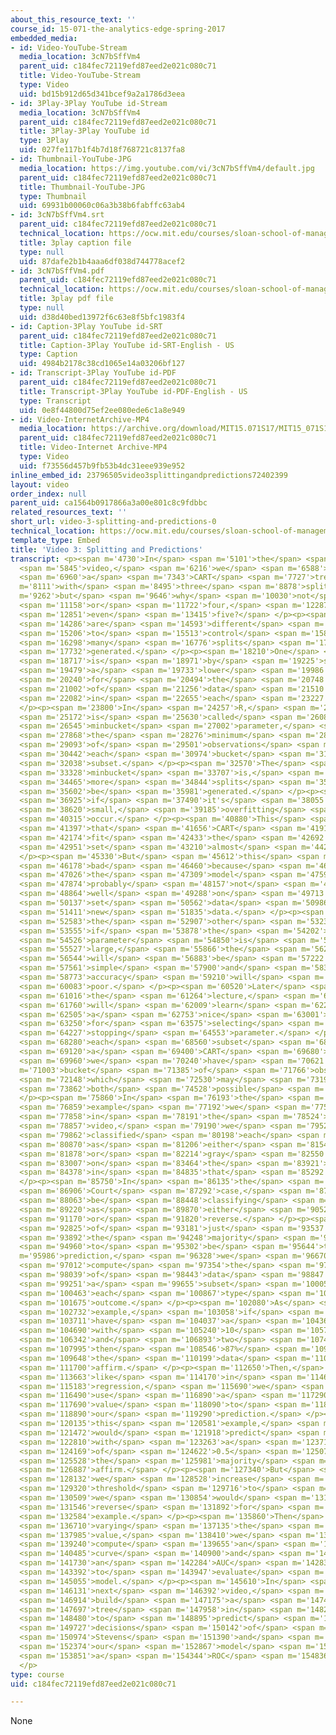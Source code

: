 ```yaml
---
about_this_resource_text: ''
course_id: 15-071-the-analytics-edge-spring-2017
embedded_media:
- id: Video-YouTube-Stream
  media_location: 3cN7bSffVm4
  parent_uid: c184fec72119efd87eed2e021c080c71
  title: Video-YouTube-Stream
  type: Video
  uid: bd15b912d65d341bcef9a2a1786d3eea
- id: 3Play-3Play YouTube id-Stream
  media_location: 3cN7bSffVm4
  parent_uid: c184fec72119efd87eed2e021c080c71
  title: 3Play-3Play YouTube id
  type: 3Play
  uid: 027fe117b1f4b7d18f768721c8137fa8
- id: Thumbnail-YouTube-JPG
  media_location: https://img.youtube.com/vi/3cN7bSffVm4/default.jpg
  parent_uid: c184fec72119efd87eed2e021c080c71
  title: Thumbnail-YouTube-JPG
  type: Thumbnail
  uid: 69931b00060c06a3b38b6fabffc63ab4
- id: 3cN7bSffVm4.srt
  parent_uid: c184fec72119efd87eed2e021c080c71
  technical_location: https://ocw.mit.edu/courses/sloan-school-of-management/15-071-the-analytics-edge-spring-2017/trees/judge-jury-and-classifier-an-introduction-to-trees/video-3-splitting-and-predictions/video-3-splitting-and-predictions-0/3cN7bSffVm4.srt
  title: 3play caption file
  type: null
  uid: 87dafe2b1b4aaa6df038d744778acef2
- id: 3cN7bSffVm4.pdf
  parent_uid: c184fec72119efd87eed2e021c080c71
  technical_location: https://ocw.mit.edu/courses/sloan-school-of-management/15-071-the-analytics-edge-spring-2017/trees/judge-jury-and-classifier-an-introduction-to-trees/video-3-splitting-and-predictions/video-3-splitting-and-predictions-0/3cN7bSffVm4.pdf
  title: 3play pdf file
  type: null
  uid: d38d40bed13972f6c63e8f5bfc1983f4
- id: Caption-3Play YouTube id-SRT
  parent_uid: c184fec72119efd87eed2e021c080c71
  title: Caption-3Play YouTube id-SRT-English - US
  type: Caption
  uid: 4984b2178c38cd1065e14a03206bf127
- id: Transcript-3Play YouTube id-PDF
  parent_uid: c184fec72119efd87eed2e021c080c71
  title: Transcript-3Play YouTube id-PDF-English - US
  type: Transcript
  uid: 0e8f44800d75ef2ee080ede6c1a8e949
- id: Video-InternetArchive-MP4
  media_location: https://archive.org/download/MIT15.071S17/MIT15_071S17_Session_4.2.05_300k.mp4
  parent_uid: c184fec72119efd87eed2e021c080c71
  title: Video-Internet Archive-MP4
  type: Video
  uid: f73556d457b9fb53b4dc31eee939e952
inline_embed_id: 23796505video3splittingandpredictions72402399
layout: video
order_index: null
parent_uid: ca1564b0917866a3a00e801c8c9fdbbc
related_resources_text: ''
short_url: video-3-splitting-and-predictions-0
technical_location: https://ocw.mit.edu/courses/sloan-school-of-management/15-071-the-analytics-edge-spring-2017/trees/judge-jury-and-classifier-an-introduction-to-trees/video-3-splitting-and-predictions/video-3-splitting-and-predictions-0
template_type: Embed
title: 'Video 3: Splitting and Predictions'
transcript: <p><span m='4730'>In</span> <span m='5101'>the</span> <span m='5473'>previous</span>
  <span m='5845'>video,</span> <span m='6216'>we</span> <span m='6588'>generated</span>
  <span m='6960'>a</span> <span m='7343'>CART</span> <span m='7727'>tree</span> <span
  m='8111'>with</span> <span m='8495'>three</span> <span m='8878'>splits,</span> <span
  m='9262'>but</span> <span m='9646'>why</span> <span m='10030'>not</span> <span m='10594'>two,</span>
  <span m='11158'>or</span> <span m='11722'>four,</span> <span m='12287'>or</span>
  <span m='12851'>even</span> <span m='13415'>five?</span> </p><p><span m='13980'>There</span>
  <span m='14286'>are</span> <span m='14593'>different</span> <span m='14900'>ways</span>
  <span m='15206'>to</span> <span m='15513'>control</span> <span m='15820'>how</span>
  <span m='16298'>many</span> <span m='16776'>splits</span> <span m='17254'>are</span>
  <span m='17732'>generated.</span> </p><p><span m='18210'>One</span> <span m='18463'>way</span>
  <span m='18717'>is</span> <span m='18971'>by</span> <span m='19225'>setting</span>
  <span m='19479'>a</span> <span m='19733'>lower</span> <span m='19986'>bound</span>
  <span m='20240'>for</span> <span m='20494'>the</span> <span m='20748'>number</span>
  <span m='21002'>of</span> <span m='21256'>data</span> <span m='21510'>points</span>
  <span m='22082'>in</span> <span m='22655'>each</span> <span m='23227'>subset.</span>
  </p><p><span m='23800'>In</span> <span m='24257'>R,</span> <span m='24715'>this</span>
  <span m='25172'>is</span> <span m='25630'>called</span> <span m='26087'>the</span>
  <span m='26545'>minbucket</span> <span m='27002'>parameter,</span> <span m='27460'>for</span>
  <span m='27868'>the</span> <span m='28276'>minimum</span> <span m='28685'>number</span>
  <span m='29093'>of</span> <span m='29501'>observations</span> <span m='29910'>in</span>
  <span m='30442'>each</span> <span m='30974'>bucket</span> <span m='31506'>or</span>
  <span m='32038'>subset.</span> </p><p><span m='32570'>The</span> <span m='32949'>smaller</span>
  <span m='33328'>minbucket</span> <span m='33707'>is,</span> <span m='34086'>the</span>
  <span m='34465'>more</span> <span m='34844'>splits</span> <span m='35223'>will</span>
  <span m='35602'>be</span> <span m='35981'>generated.</span> </p><p><span m='36360'>But</span>
  <span m='36925'>if</span> <span m='37490'>it's</span> <span m='38055'>too</span>
  <span m='38620'>small,</span> <span m='39185'>overfitting</span> <span m='39750'>will</span>
  <span m='40315'>occur.</span> </p><p><span m='40880'>This</span> <span m='41138'>means</span>
  <span m='41397'>that</span> <span m='41656'>CART</span> <span m='41915'>will</span>
  <span m='42174'>fit</span> <span m='42433'>the</span> <span m='42692'>training</span>
  <span m='42951'>set</span> <span m='43210'>almost</span> <span m='44270'>perfectly.</span>
  </p><p><span m='45330'>But</span> <span m='45612'>this</span> <span m='45895'>is</span>
  <span m='46178'>bad</span> <span m='46460'>because</span> <span m='46743'>then</span>
  <span m='47026'>the</span> <span m='47309'>model</span> <span m='47591'>will</span>
  <span m='47874'>probably</span> <span m='48157'>not</span> <span m='48440'>perform</span>
  <span m='48864'>well</span> <span m='49288'>on</span> <span m='49713'>test</span>
  <span m='50137'>set</span> <span m='50562'>data</span> <span m='50986'>or</span>
  <span m='51411'>new</span> <span m='51835'>data.</span> </p><p><span m='52260'>On</span>
  <span m='52583'>the</span> <span m='52907'>other</span> <span m='53231'>hand,</span>
  <span m='53555'>if</span> <span m='53878'>the</span> <span m='54202'>minbucket</span>
  <span m='54526'>parameter</span> <span m='54850'>is</span> <span m='55188'>too</span>
  <span m='55527'>large,</span> <span m='55866'>the</span> <span m='56205'>model</span>
  <span m='56544'>will</span> <span m='56883'>be</span> <span m='57222'>too</span>
  <span m='57561'>simple</span> <span m='57900'>and</span> <span m='58336'>the</span>
  <span m='58773'>accuracy</span> <span m='59210'>will</span> <span m='59646'>be</span>
  <span m='60083'>poor.</span> </p><p><span m='60520'>Later</span> <span m='60768'>in</span>
  <span m='61016'>the</span> <span m='61264'>lecture,</span> <span m='61512'>we</span>
  <span m='61760'>will</span> <span m='62009'>learn</span> <span m='62257'>about</span>
  <span m='62505'>a</span> <span m='62753'>nice</span> <span m='63001'>method</span>
  <span m='63250'>for</span> <span m='63575'>selecting</span> <span m='63901'>the</span>
  <span m='64227'>stopping</span> <span m='64553'>parameter.</span> </p><p><span m='68000'>In</span>
  <span m='68280'>each</span> <span m='68560'>subset</span> <span m='68840'>of</span>
  <span m='69120'>a</span> <span m='69400'>CART</span> <span m='69680'>tree,</span>
  <span m='69960'>we</span> <span m='70240'>have</span> <span m='70621'>a</span> <span
  m='71003'>bucket</span> <span m='71385'>of</span> <span m='71766'>observations,</span>
  <span m='72148'>which</span> <span m='72530'>may</span> <span m='73196'>contain</span>
  <span m='73862'>both</span> <span m='74528'>possible</span> <span m='75194'>outcomes.</span>
  </p><p><span m='75860'>In</span> <span m='76193'>the</span> <span m='76526'>small</span>
  <span m='76859'>example</span> <span m='77192'>we</span> <span m='77525'>showed</span>
  <span m='77858'>in</span> <span m='78191'>the</span> <span m='78524'>previous</span>
  <span m='78857'>video,</span> <span m='79190'>we</span> <span m='79526'>have</span>
  <span m='79862'>classified</span> <span m='80198'>each</span> <span m='80534'>subset</span>
  <span m='80870'>as</span> <span m='81206'>either</span> <span m='81542'>red</span>
  <span m='81878'>or</span> <span m='82214'>gray</span> <span m='82550'>depending</span>
  <span m='83007'>on</span> <span m='83464'>the</span> <span m='83921'>majority</span>
  <span m='84378'>in</span> <span m='84835'>that</span> <span m='85292'>subset.</span>
  </p><p><span m='85750'>In</span> <span m='86135'>the</span> <span m='86521'>Supreme</span>
  <span m='86906'>Court</span> <span m='87292'>case,</span> <span m='87677'>we'll</span>
  <span m='88063'>be</span> <span m='88448'>classifying</span> <span m='88834'>observations</span>
  <span m='89220'>as</span> <span m='89870'>either</span> <span m='90520'>affirm</span>
  <span m='91170'>or</span> <span m='91820'>reverse.</span> </p><p><span m='92470'>Instead</span>
  <span m='92825'>of</span> <span m='93181'>just</span> <span m='93537'>taking</span>
  <span m='93892'>the</span> <span m='94248'>majority</span> <span m='94604'>outcome</span>
  <span m='94960'>to</span> <span m='95302'>be</span> <span m='95644'>the</span> <span
  m='95986'>prediction,</span> <span m='96328'>we</span> <span m='96670'>can</span>
  <span m='97012'>compute</span> <span m='97354'>the</span> <span m='97696'>percentage</span>
  <span m='98039'>of</span> <span m='98443'>data</span> <span m='98847'>in</span>
  <span m='99251'>a</span> <span m='99655'>subset</span> <span m='100059'>of</span>
  <span m='100463'>each</span> <span m='100867'>type</span> <span m='101271'>of</span>
  <span m='101675'>outcome.</span> </p><p><span m='102080'>As</span> <span m='102406'>an</span>
  <span m='102732'>example,</span> <span m='103058'>if</span> <span m='103385'>we</span>
  <span m='103711'>have</span> <span m='104037'>a</span> <span m='104363'>subset</span>
  <span m='104690'>with</span> <span m='105240'>10</span> <span m='105791'>affirms</span>
  <span m='106342'>and</span> <span m='106893'>two</span> <span m='107444'>reverses,</span>
  <span m='107995'>then</span> <span m='108546'>87%</span> <span m='109097'>of</span>
  <span m='109648'>the</span> <span m='110199'>data</span> <span m='110750'>is</span>
  <span m='111700'>affirm.</span> </p><p><span m='112650'>Then,</span> <span m='113156'>just</span>
  <span m='113663'>like</span> <span m='114170'>in</span> <span m='114676'>logistic</span>
  <span m='115183'>regression,</span> <span m='115690'>we</span> <span m='116090'>can</span>
  <span m='116490'>use</span> <span m='116890'>a</span> <span m='117290'>threshold</span>
  <span m='117690'>value</span> <span m='118090'>to</span> <span m='118490'>obtain</span>
  <span m='118890'>our</span> <span m='119290'>prediction.</span> </p><p><span m='119690'>For</span>
  <span m='120135'>this</span> <span m='120581'>example,</span> <span m='121027'>we</span>
  <span m='121472'>would</span> <span m='121918'>predict</span> <span m='122364'>affirm</span>
  <span m='122810'>with</span> <span m='123263'>a</span> <span m='123716'>threshold</span>
  <span m='124169'>of</span> <span m='124622'>0.5</span> <span m='125075'>since</span>
  <span m='125528'>the</span> <span m='125981'>majority</span> <span m='126434'>is</span>
  <span m='126887'>affirm.</span> </p><p><span m='127340'>But</span> <span m='127736'>if</span>
  <span m='128132'>we</span> <span m='128528'>increase</span> <span m='128924'>that</span>
  <span m='129320'>threshold</span> <span m='129716'>to</span> <span m='130112'>0.9,</span>
  <span m='130509'>we</span> <span m='130854'>would</span> <span m='131200'>predict</span>
  <span m='131546'>reverse</span> <span m='131892'>for</span> <span m='132238'>this</span>
  <span m='132584'>example.</span> </p><p><span m='135860'>Then</span> <span m='136285'>by</span>
  <span m='136710'>varying</span> <span m='137135'>the</span> <span m='137560'>threshold</span>
  <span m='137985'>value,</span> <span m='138410'>we</span> <span m='138825'>can</span>
  <span m='139240'>compute</span> <span m='139655'>an</span> <span m='140070'>ROC</span>
  <span m='140485'>curve</span> <span m='140900'>and</span> <span m='141315'>compute</span>
  <span m='141730'>an</span> <span m='142284'>AUC</span> <span m='142838'>value</span>
  <span m='143392'>to</span> <span m='143947'>evaluate</span> <span m='144501'>our</span>
  <span m='145055'>model.</span> </p><p><span m='145610'>In</span> <span m='145870'>the</span>
  <span m='146131'>next</span> <span m='146392'>video,</span> <span m='146653'>we'll</span>
  <span m='146914'>build</span> <span m='147175'>a</span> <span m='147436'>CART</span>
  <span m='147697'>tree</span> <span m='147958'>in</span> <span m='148219'>R</span>
  <span m='148480'>to</span> <span m='148895'>predict</span> <span m='149311'>the</span>
  <span m='149727'>decisions</span> <span m='150142'>of</span> <span m='150558'>Justice</span>
  <span m='150974'>Stevens</span> <span m='151390'>and</span> <span m='151882'>evaluate</span>
  <span m='152374'>our</span> <span m='152867'>model</span> <span m='153359'>using</span>
  <span m='153851'>a</span> <span m='154344'>ROC</span> <span m='154836'>curve.</span>
  </p>
type: course
uid: c184fec72119efd87eed2e021c080c71

---
```

None